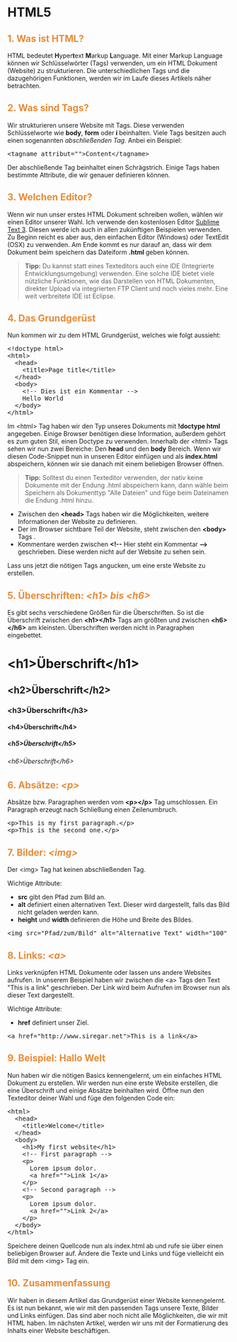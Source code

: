 # HTML5

<h2><span style="color: #e98b38;">1. Was ist HTML?</span></h2>
HTML bedeutet <strong>H</strong>yper<strong>t</strong>ext&nbsp;<strong>M</strong>arkup&nbsp;<strong>L</strong>anguage. Mit einer Markup Language können wir Schlüsselwörter (Tags) verwenden, um ein HTML Dokument (Website) zu strukturieren. Die unterschiedlichen Tags und die dazugehörigen Funktionen, werden wir im Laufe dieses Artikels näher betrachten.
<h2><span style="color: #e98b38;">2. Was sind Tags?</span></h2>
Wir strukturieren unsere Website mit Tags. Diese verwenden Schlüsselworte wie&nbsp;<strong>body</strong>,&nbsp;<strong>form</strong> oder&nbsp;<strong>i </strong>beinhalten. Viele Tags besitzen auch einen sogenannten&nbsp;<em>abschließenden Tag</em>.&nbsp;Anbei ein Beispiel:
<pre class="lang:html decode:true">&lt;tagname attribut=""&gt;Content&lt;/tagname&gt;
</pre>
Der abschließende Tag beinhaltet einen Schrägstrich. Einige Tags haben bestimmte Attribute, die wir genauer definieren können.
<h2><span style="color: #e98b38;">3. Welchen Editor?</span></h2>
Wenn wir nun unser erstes HTML Dokument schreiben wollen, wählen wir einen Editor unserer Wahl. Ich verwende den kostenlosen Editor&nbsp;<a href="https://www.sublimetext.com/3">Sublime Text 3</a>. Diesen werde ich auch in allen zukünftigen Beispielen verwenden. Zu Beginn reicht es aber aus, den einfachen Editor (Windows) oder TextEdit (OSX) zu verwenden. Am Ende kommt es nur darauf an, dass wir dem Dokument beim speichern das Dateiform&nbsp;<strong>.html&nbsp;</strong>geben können.
<blockquote><strong>Tipp:</strong> Du kannst statt eines Texteditors auch eine IDE (Integrierte Entwicklungsumgebung) verwenden.&nbsp;Eine solche IDE bietet viele nützliche Funktionen, wie das Darstellen von HTML Dokumenten, direkter Upload via integrierten FTP Client und noch vieles mehr. Eine weit verbreitete IDE ist&nbsp;Eclipse.</blockquote>
<h2><span style="color: #e98b38;">4. Das Grundgerüst</span></h2>
Nun kommen wir zu dem HTML Grundgerüst, welches wie folgt aussieht:
<pre class="lang:html decode:true">&lt;!doctype html&gt;
&lt;html&gt;  
  &lt;head&gt;
    &lt;title&gt;Page title&lt;/title&gt;
  &lt;/head&gt;
  &lt;body&gt;
    &lt;!-- Dies ist ein Kommentar --&gt;
    Hello World
  &lt;/body&gt;
&lt;/html&gt;</pre>
Im &lt;html&gt; Tag haben wir den Typ unseres Dokuments mit&nbsp;<strong>!doctype html</strong> angegeben. Einige Browser benötigen diese Information, außerdem gehört es zum guten Stil, einen Doctype zu verwenden.&nbsp;Innerhalb der &lt;html&gt; Tags sehen wir nun zwei Bereiche: Den&nbsp;<strong>head</strong> und den&nbsp;<strong>body</strong> Bereich. Wenn wir diesen Code-Snippet nun in unseren Editor einfügen und als <strong>index.html</strong> abspeichern, können wir sie danach mit einem beliebigen Browser öffnen.
<blockquote><strong>Tipp:</strong> Solltest du einen Texteditor verwenden, der nativ keine Dokumente mit der Endung .html abspeichern kann, dann wähle beim Speichern als Dokumenttyp "Alle Dateien" und füge beim Dateinamen die Endung .html hinzu.</blockquote>
<ul>
 	<li>Zwischen den <strong>&lt;head&gt;</strong> Tags haben wir die Möglichkeiten, weitere Informationen der Website zu definieren.</li>
 	<li>Der im Browser sichtbare Teil der Website, steht zwischen den&nbsp;<strong>&lt;body&gt;</strong> Tags .</li>
 	<li>Kommentare werden zwischen&nbsp;<strong>&lt;!--</strong>&nbsp;Hier steht ein Kommentar<strong>&nbsp;--&gt;</strong> geschrieben. Diese werden nicht auf der Website zu sehen sein.</li>
</ul>
Lass uns jetzt die nötigen Tags angucken, um eine erste Website zu erstellen.
<h2><span style="color: #e98b38;">5. Überschriften:&nbsp;<em>&lt;h1&gt; bis &lt;h6&gt;</em></span></h2>
Es gibt sechs verschiedene Größen für die Überschriften. So ist die Überschrift zwischen den&nbsp;<strong>&lt;h1&gt;&lt;/h1&gt;</strong>&nbsp;Tags am größten und zwischen&nbsp;<strong>&lt;h6&gt;&lt;/h6&gt;</strong> am kleinsten. Überschriften werden nicht in Paragraphen eingebettet.
<h1>&lt;h1&gt;Überschrift&lt;/h1&gt;</h1>
<h2>&lt;h2&gt;Überschrift&lt;/h2&gt;</h2>
<h3>&lt;h3&gt;Überschrift&lt;/h3&gt;</h3>
<h4>&lt;h4&gt;Überschrift&lt;/h4&gt;</h4>
<h5>&lt;h5&gt;Überschrift&lt;/h5&gt;</h5>
<h6>&lt;h6&gt;Überschrift&lt;/h6&gt;</h6>
<h2><span style="color: #e98b38;">6. Absätze:&nbsp;<em>&lt;p&gt;</em></span></h2>
Absätze bzw. Paragraphen werden vom&nbsp;<strong>&lt;p&gt;&lt;/p&gt;</strong> Tag umschlossen. Ein Paragraph erzeugt nach Schließung&nbsp;einen Zeilenumbruch.
<pre class="lang:html decode:true">&lt;p&gt;This is my first paragraph.&lt;/p&gt;
&lt;p&gt;This is the second one.&lt;/p&gt;</pre>
<h2><span style="color: #e98b38;">7. Bilder: <em>&lt;img&gt;</em></span></h2>
Der &lt;img&gt; Tag hat keinen abschließenden Tag.

Wichtige Attribute:
<ul>
 	<li><strong>src</strong> gibt den Pfad zum Bild an.</li>
 	<li><strong>alt</strong> definiert&nbsp;einen alternativen Text. Dieser wird dargestellt, falls das Bild nicht geladen werden kann.</li>
 	<li><strong>height</strong> und&nbsp;<strong>width&nbsp;</strong>definieren die Höhe und Breite des Bildes.</li>
</ul>
<pre class="lang:html decode:true">&lt;img src="Pfad/zum/Bild" alt="Alternative Text" width="100" height="150"&gt;</pre>
<h2><span style="color: #e98b38;">8. Links:&nbsp;<em>&lt;a&gt;</em></span></h2>
Links verknüpfen HTML Dokumente oder lassen uns andere Websites aufrufen. In unserem Beispiel haben wir zwischen die &lt;a&gt; Tags den Text "This is a link" geschrieben. Der Link wird beim Aufrufen im Browser nun als dieser Text dargestellt.

Wichtige Attribute:
<ul>
 	<li><strong>href</strong> definiert unser Ziel.</li>
</ul>
<pre class="lang:html decode:true">&lt;a href="http://www.siregar.net"&gt;This is a link&lt;/a&gt;</pre>
<h2><span style="color: #e98b38;">9. Beispiel: Hallo Welt</span></h2>
Nun haben wir die nötigen Basics kennengelernt, um ein einfaches HTML Dokument zu erstellen. Wir werden nun eine erste Website erstellen, die eine Überschrift und einige Absätze beinhalten&nbsp;wird.&nbsp;Öffne nun den Texteditor deiner Wahl und füge den folgenden Code ein:
<pre class="lang:html decode:true">&lt;html&gt;
  &lt;head&gt;
    &lt;title&gt;Welcome&lt;/title&gt;
  &lt;/head&gt;
  &lt;body&gt;
    &lt;h1&gt;My first website&lt;/h1&gt;
    &lt;!-- First paragraph --&gt;
    &lt;p&gt;
      Lorem ipsum dolor.
      &lt;a href=""&gt;Link 1&lt;/a&gt;
    &lt;/p&gt;
    &lt;!-- Second paragraph --&gt;
    &lt;p&gt;
      Lorem ipsum dolor.
      &lt;a href=""&gt;Link 2&lt;/a&gt;
    &lt;/p&gt;
  &lt;/body&gt;
&lt;/html&gt;</pre>
Speichere deinen Quellcode nun als index.html ab und rufe sie über einen beliebigen Browser auf.&nbsp;Ändere die Texte und Links&nbsp;und füge vielleicht ein Bild mit dem &lt;img&gt; Tag ein.
<h2><span style="color: #e98b38;">10.&nbsp;Zusammenfassung</span></h2>
Wir haben in diesem Artikel das Grundgerüst einer Website kennengelernt. Es ist nun bekannt,&nbsp;wie&nbsp;wir mit den passenden Tags&nbsp;unsere Texte, Bilder und Links einfügen. Das sind aber noch nicht alle Möglichkeiten, die wir mit HTML haben. Im nächsten Artikel, werden wir uns mit der Formatierung des Inhalts einer Website beschäftigen.
